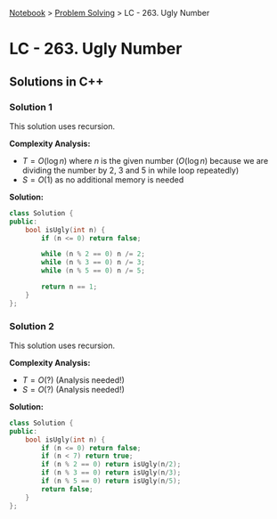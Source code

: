 <a href="../">Notebook</a> > <a href="./">Problem Solving</a> > LC - 263. Ugly Number

# LC - 263. Ugly Number



## Solutions in C++

### Solution 1

This solution uses recursion. 

**Complexity Analysis:**

*  $T = O(\log n)$ where $n$ is the given number ($O(\log n)$ because we are dividing the number by 2, 3 and 5 in while loop repeatedly)
*  $S = O(1)$ as no additional memory is needed

**Solution:**

```cpp
class Solution {
public:
    bool isUgly(int n) {
        if (n <= 0) return false;

        while (n % 2 == 0) n /= 2;
        while (n % 3 == 0) n /= 3;
        while (n % 5 == 0) n /= 5;

        return n == 1;
    }
};
```

### Solution 2

This solution uses recursion. 

**Complexity Analysis:**

*  $T = O(?)$ (Analysis needed!)
*  $S = O(?)$ (Analysis needed!)

**Solution:**

```cpp
class Solution {
public:
    bool isUgly(int n) {
        if (n <= 0) return false;
        if (n < 7) return true;
        if (n % 2 == 0) return isUgly(n/2);
        if (n % 3 == 0) return isUgly(n/3);
        if (n % 5 == 0) return isUgly(n/5);
        return false;
    }
};
```

